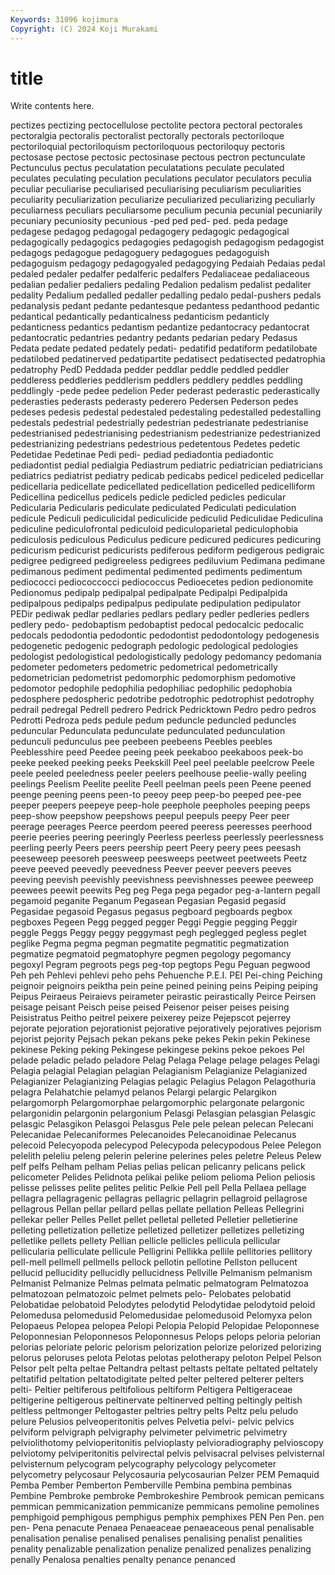 ```yaml
---
Keywords: 31096 kojimura
Copyright: (C) 2024 Koji Murakami
---
```


# title

Write contents here.



pectizes pectizing pectocellulose pectolite pectora pectoral
pectorales pectoralgia pectoralis pectoralist pectorally pectorals pectoriloque pectoriloquial pectoriloquism pectoriloquous
pectoriloquy pectoris pectosase pectose pectosic pectosinase pectous pectron pectunculate Pectunculus
pectus peculatation peculatations peculate peculated peculates peculating peculation peculations peculator
peculators peculia peculiar peculiarise peculiarised peculiarising peculiarism peculiarities peculiarity peculiarization
peculiarize peculiarized peculiarizing peculiarly peculiarness peculiars peculiarsome peculium pecunia pecunial
pecuniarily pecuniary pecuniosity pecunious -ped ped ped- ped. peda pedage
pedagese pedagog pedagogal pedagogery pedagogic pedagogical pedagogically pedagogics pedagogies pedagogish
pedagogism pedagogist pedagogs pedagogue pedagoguery pedagogues pedagoguish pedagoguism pedagogy pedagogyaled
pedagogying Pedaiah Pedaias pedal pedaled pedaler pedalfer pedalferic pedalfers Pedaliaceae
pedaliaceous pedalian pedalier pedaliers pedaling Pedalion pedalism pedalist pedaliter pedality
Pedalium pedalled pedaller pedalling pedalo pedal-pushers pedals pedanalysis pedant pedante
pedantesque pedantess pedanthood pedantic pedantical pedantically pedanticalness pedanticism pedanticly pedanticness
pedantics pedantism pedantize pedantocracy pedantocrat pedantocratic pedantries pedantry pedants pedarian
pedary Pedasus Pedata pedate pedated pedately pedati- pedatifid pedatiform pedatilobate
pedatilobed pedatinerved pedatipartite pedatisect pedatisected pedatrophia pedatrophy PedD Peddada pedder
peddlar peddle peddled peddler peddleress peddleries peddlerism peddlers peddlery peddles
peddling peddlingly -pede pedee pedelion Peder pederast pederastic pederastically pederasties
pederasts pederasty pederero Pedersen Pederson pedes pedeses pedesis pedestal pedestaled
pedestaling pedestalled pedestalling pedestals pedestrial pedestrially pedestrian pedestrianate pedestrianise pedestrianised
pedestrianising pedestrianism pedestrianize pedestrianized pedestrianizing pedestrians pedestrious pedetentous Pedetes pedetic
Pedetidae Pedetinae Pedi pedi- pediad pediadontia pediadontic pediadontist pedial pedialgia
Pediastrum pediatric pediatrician pediatricians pediatrics pediatrist pediatry pedicab pedicabs pedicel
pediceled pedicellar pedicellaria pedicellate pedicellated pedicellation pedicelled pedicelliform Pedicellina pedicellus
pedicels pedicle pedicled pedicles pedicular Pedicularia Pedicularis pediculate pediculated Pediculati
pediculation pedicule Pediculi pediculicidal pediculicide pediculid Pediculidae Pediculina pediculine pediculofrontal
pediculoid pediculoparietal pediculophobia pediculosis pediculous Pediculus pedicure pedicured pedicures pedicuring
pedicurism pedicurist pedicurists pediferous pediform pedigerous pedigraic pedigree pedigreed pedigreeless
pedigrees pediluvium Pedimana pedimane pedimanous pediment pedimental pedimented pediments pedimentum
pediococci pediococcocci pediococcus Pedioecetes pedion pedionomite Pedionomus pedipalp pedipalpal pedipalpate
Pedipalpi Pedipalpida pedipalpous pedipalps pedipalpus pedipulate pedipulation pedipulator PEDir pediwak
pedlar pedlaries pedlars pedlary pedler pedleries pedlers pedlery pedo- pedobaptism
pedobaptist pedocal pedocalcic pedocalic pedocals pedodontia pedodontic pedodontist pedodontology pedogenesis
pedogenetic pedogenic pedograph pedologic pedological pedologies pedologist pedologistical pedologistically pedology
pedomancy pedomania pedometer pedometers pedometric pedometrical pedometrically pedometrician pedometrist pedomorphic
pedomorphism pedomotive pedomotor pedophile pedophilia pedophiliac pedophilic pedophobia pedosphere pedospheric
pedotribe pedotrophic pedotrophist pedotrophy pedrail pedregal Pedrell pedrero Pedrick Pedricktown
Pedro pedro pedros Pedrotti Pedroza peds pedule pedum peduncle peduncled
peduncles peduncular Pedunculata pedunculate pedunculated pedunculation pedunculi pedunculus pee peebeen
peebeens Peebles peebles Peeblesshire peed Peedee peeing peek peekaboo peekaboos
peek-bo peeke peeked peeking peeks Peekskill Peel peel peelable peelcrow
Peele peele peeled peeledness peeler peelers peelhouse peelie-wally peeling peelings
Peelism Peelite peelite Peell peelman peels peen Peene peened peenge
peening peens peen-to peeoy peep peep-bo peeped pee-pee peeper peepers
peepeye peep-hole peephole peepholes peeping peeps peep-show peepshow peepshows peepul
peepuls peepy Peer peer peerage peerages Peerce peerdom peered peeress
peeresses peerhood peerie peeries peering peeringly Peerless peerless peerlessly peerlessness
peerling peerly Peers peers peership peert Peery peery pees peesash
peeseweep peesoreh peesweep peesweeps peetweet peetweets Peetz peeve peeved peevedly
peevedness Peever peever peevers peeves peeving peevish peevishly peevishness peevishnesses
peewee peeweep peewees peewit peewits Peg peg Pega pega pegador
peg-a-lantern pegall pegamoid peganite Peganum Pegasean Pegasian Pegasid pegasid Pegasidae
pegasoid Pegasus pegasus pegboard pegboards pegbox pegboxes Pegeen Pegg pegged
pegger Peggi Peggie pegging Peggir peggle Peggs Peggy peggy peggymast
pegh peglegged pegless peglet peglike Pegma pegma pegman pegmatite pegmatitic
pegmatization pegmatize pegmatoid pegmatophyre pegmen pegology pegomancy pegoxyl Pegram pegroots
pegs peg-top pegtops Pegu Peguan pegwood Peh peh Pehlevi pehlevi
peho pehs Pehuenche P.E.I. PEI Pei-ching Peiching peignoir peignoirs peiktha
pein peine peined peining peins Peiping peiping Peipus Peiraeus Peiraievs
peirameter peirastic peirastically Peirce Peirsen peisage peisant Peisch peise peised
Peisenor peiser peises peising Peisistratus Peitho peitrel peixere peixerey peize
Pejepscot pejerrey pejorate pejoration pejorationist pejorative pejoratively pejoratives pejorism pejorist
pejority Pejsach pekan pekans peke pekes Pekin pekin Pekinese pekinese
Peking peking Pekingese pekingese pekins pekoe pekoes Pel pelade peladic
pelado peladore Pelag Pelaga Pelage pelage pelages Pelagi Pelagia pelagial
Pelagian pelagian Pelagianism Pelagianize Pelagianized Pelagianizer Pelagianizing Pelagias pelagic Pelagius
Pelagon Pelagothuria pelagra Pelahatchie pelamyd pelanos Pelargi pelargic Pelargikon pelargomorph
Pelargomorphae pelargomorphic pelargonate pelargonic pelargonidin pelargonin pelargonium Pelasgi Pelasgian pelasgian
Pelasgic pelasgic Pelasgikon Pelasgoi Pelasgus Pele pele pelean pelecan Pelecani
Pelecanidae Pelecaniformes Pelecanoides Pelecanoidinae Pelecanus pelecoid Pelecyopoda pelecypod Pelecypoda pelecypodous
Pelee Pelegon pelelith peleliu peleng pelerin pelerine pelerines peles peletre
Peleus Pelew pelf pelfs Pelham pelham Pelias pelias pelican pelicanry
pelicans pelick pelicometer Pelides Pelidnota pelikai pelike peliom pelioma Pelion
peliosis pelisse pelisses pelite pelites pelitic Pelkie Pell pell Pella
Pellaea pellage pellagra pellagragenic pellagras pellagric pellagrin pellagroid pellagrose pellagrous
Pellan pellar pellard pellas pellate pellation Pelleas Pellegrini pellekar peller
Pelles Pellet pellet pelletal pelleted Pelletier pelletierine pelleting pelletization pelletize
pelletized pelletizer pelletizes pelletizing pelletlike pellets pellety Pellian pellicle pellicles
pellicula pellicular pellicularia pelliculate pellicule Pelligrini Pellikka pellile pellitories pellitory
pell-mell pellmell pellmells pellock pellotin pellotine Pellston pellucent pellucid pellucidity
pellucidly pellucidness Pellville Pelmanism pelmanism Pelmanist Pelmanize Pelmas pelmata pelmatic
pelmatogram Pelmatozoa pelmatozoan pelmatozoic pelmet pelmets pelo- Pelobates pelobatid Pelobatidae
pelobatoid Pelodytes pelodytid Pelodytidae pelodytoid peloid Pelomedusa pelomedusid Pelomedusidae pelomedusoid
Pelomyxa pelon Pelopaeus Pelopea pelopea Pelopi Pelopia Pelopid Pelopidae Peloponnese
Peloponnesian Peloponnesos Peloponnesus Pelops pelops peloria pelorian pelorias peloriate peloric
pelorism pelorization pelorize pelorized pelorizing pelorus peloruses pelota Pelotas pelotas
pelotherapy peloton Pelpel Pelson Pelsor pelt pelta peltae Peltandra peltast
peltasts peltate peltated peltately peltatifid peltation peltatodigitate pelted pelter peltered
pelterer pelters pelti- Peltier peltiferous peltifolious peltiform Peltigera Peltigeraceae peltigerine
peltigerous peltinervate peltinerved pelting peltingly peltish peltless peltmonger Peltogaster peltries
peltry pelts Peltz pelu peludo pelure Pelusios pelveoperitonitis pelves Pelvetia
pelvi- pelvic pelvics pelviform pelvigraph pelvigraphy pelvimeter pelvimetric pelvimetry pelviolithotomy
pelvioperitonitis pelvioplasty pelvioradiography pelvioscopy pelviotomy pelviperitonitis pelvirectal pelvis pelvisacral pelvises
pelvisternal pelvisternum pelycogram pelycography pelycology pelycometer pelycometry pelycosaur Pelycosauria pelycosaurian
Pelzer PEM Pemaquid Pemba Pember Pemberton Pemberville Pembina pembina pembinas
Pembine Pembroke pembroke Pembrokeshire Pembrook pemican pemicans pemmican pemmicanization pemmicanize
pemmicans pemoline pemolines pemphigoid pemphigous pemphigus pemphix pemphixes PEN Pen
Pen. pen pen- Pena penacute Penaea Penaeaceae penaeaceous penal penalisable
penalisation penalise penalised penalises penalising penalist penalities penality penalizable penalization
penalize penalized penalizes penalizing penally Penalosa penalties penalty penance penanced
